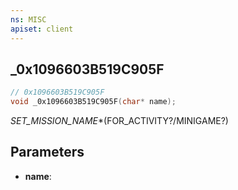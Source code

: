 ```yaml
---
ns: MISC
apiset: client
---
```

## _0x1096603B519C905F

```c
// 0x1096603B519C905F
void _0x1096603B519C905F(char* name);
```

_SET_MISSION_NAME_*(FOR_ACTIVITY?/MINIGAME?)

## Parameters
* **name**: